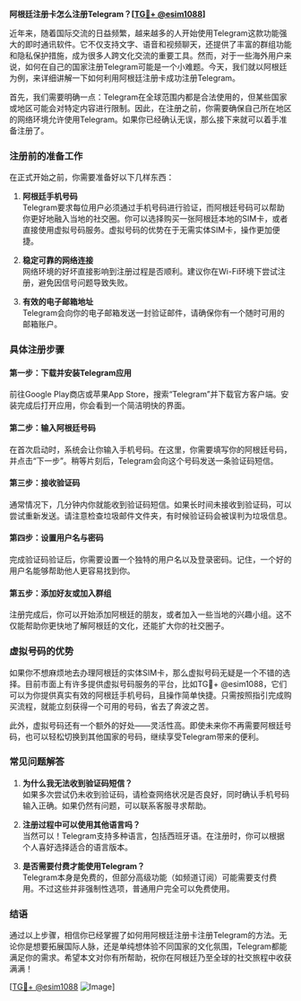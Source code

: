 **阿根廷注册卡怎么注册Telegram？[[TG💪+ @esim1088](https://t.me/s/esim1088)]**

近年来，随着国际交流的日益频繁，越来越多的人开始使用Telegram这款功能强大的即时通讯软件。它不仅支持文字、语音和视频聊天，还提供了丰富的群组功能和隐私保护措施，成为很多人跨文化交流的重要工具。然而，对于一些海外用户来说，如何在自己的国家注册Telegram可能是一个小难题。今天，我们就以阿根廷为例，来详细讲解一下如何利用阿根廷注册卡成功注册Telegram。

首先，我们需要明确一点：Telegram在全球范围内都是合法使用的，但某些国家或地区可能会对特定内容进行限制。因此，在注册之前，你需要确保自己所在地区的网络环境允许使用Telegram。如果你已经确认无误，那么接下来就可以着手准备注册了。

### 注册前的准备工作

在正式开始之前，你需要准备好以下几样东西：

1. **阿根廷手机号码**  
   Telegram要求每位用户必须通过手机号码进行验证，而阿根廷号码可以帮助你更好地融入当地的社交圈。你可以选择购买一张阿根廷本地的SIM卡，或者直接使用虚拟号码服务。虚拟号码的优势在于无需实体SIM卡，操作更加便捷。

2. **稳定可靠的网络连接**  
   网络环境的好坏直接影响到注册过程是否顺利。建议你在Wi-Fi环境下尝试注册，避免因信号问题导致失败。

3. **有效的电子邮箱地址**  
   Telegram会向你的电子邮箱发送一封验证邮件，请确保你有一个随时可用的邮箱账户。

### 具体注册步骤

#### 第一步：下载并安装Telegram应用
前往Google Play商店或苹果App Store，搜索“Telegram”并下载官方客户端。安装完成后打开应用，你会看到一个简洁明快的界面。

#### 第二步：输入阿根廷号码
在首次启动时，系统会让你输入手机号码。在这里，你需要填写你的阿根廷号码，并点击“下一步”。稍等片刻后，Telegram会向这个号码发送一条验证码短信。

#### 第三步：接收验证码
通常情况下，几分钟内你就能收到验证码短信。如果长时间未接收到验证码，可以尝试重新发送。请注意检查垃圾邮件文件夹，有时候验证码会被误判为垃圾信息。

#### 第四步：设置用户名与密码
完成验证码验证后，你需要设置一个独特的用户名以及登录密码。记住，一个好的用户名能够帮助他人更容易找到你。

#### 第五步：添加好友或加入群组
注册完成后，你可以开始添加阿根廷的朋友，或者加入一些当地的兴趣小组。这不仅能帮助你更快地了解阿根廷的文化，还能扩大你的社交圈子。

### 虚拟号码的优势

如果你不想麻烦地去办理阿根廷的实体SIM卡，那么虚拟号码无疑是一个不错的选择。目前市面上有许多提供虚拟号码服务的平台，比如TG💪+ @esim1088，它们可以为你提供真实有效的阿根廷手机号码，且操作简单快捷。只需按照指引完成购买流程，就能立刻获得一个可用的号码，省去了奔波之苦。

此外，虚拟号码还有一个额外的好处——灵活性高。即使未来你不再需要阿根廷号码，也可以轻松切换到其他国家的号码，继续享受Telegram带来的便利。

### 常见问题解答

1. **为什么我无法收到验证码短信？**  
   如果多次尝试仍未收到验证码，请检查网络状况是否良好，同时确认手机号码输入正确。如果仍然有问题，可以联系客服寻求帮助。

2. **注册过程中可以使用其他语言吗？**  
   当然可以！Telegram支持多种语言，包括西班牙语。在注册时，你可以根据个人喜好选择适合的语言版本。

3. **是否需要付费才能使用Telegram？**  
   Telegram本身是免费的，但部分高级功能（如频道订阅）可能需要支付费用。不过这些并非强制性选项，普通用户完全可以免费使用。

### 结语

通过以上步骤，相信你已经掌握了如何用阿根廷注册卡注册Telegram的方法。无论你是想要拓展国际人脉，还是单纯想体验不同国家的文化氛围，Telegram都能满足你的需求。希望本文对你有所帮助，祝你在阿根廷乃至全球的社交旅程中收获满满！

[[TG💪+ @esim1088](https://t.me/s/esim1088) ![Image](https://i.postimg.cc/4NQfJmqS/Snipaste-2025-05-13-00-14-12.png)]